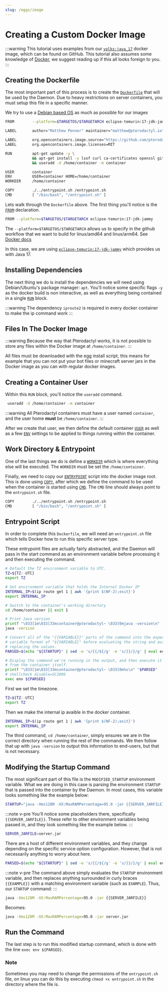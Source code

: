 ```yaml
---
slug: /eggs/image
---
```


# Creating a Custom Docker Image

:::warning
This tutorial uses examples from our [`yolks:java_17`](https://github.com/pterodactyl/yolks/tree/master/java/17) docker image,
which can be found on GitHub. This tutorial also assumes some knowledge of [Docker](https://docker.io/), we suggest
reading up if this all looks foreign to you.
:::

## Creating the Dockerfile

The most important part of this process is to create the [`Dockerfile`](https://docs.docker.com/engine/reference/builder/)
that will be used by the Daemon. Due to heavy restrictions on server containers, you must setup this file in a specific manner.

We try to use a [Debian based OS](https://www.debian.org) as much as possible for our images

```bash
FROM        --platform=$TARGETOS/$TARGETARCH eclipse-temurin:17-jdk-jammy

LABEL       author="Matthew Penner" maintainer="matthew@pterodactyl.io"

LABEL       org.opencontainers.image.source="https://github.com/pterodactyl/yolks"
LABEL       org.opencontainers.image.licenses=MIT

RUN 		apt-get update -y \
 			&& apt-get install -y lsof curl ca-certificates openssl git tar sqlite3 fontconfig libfreetype6 tzdata iproute2 libstdc++6 \
 			&& useradd -d /home/container -m container

USER        container
ENV         USER=container HOME=/home/container
WORKDIR     /home/container

COPY        ./../entrypoint.sh /entrypoint.sh
CMD         [ "/bin/bash", "/entrypoint.sh" ]
```

Lets walk through the `Dockerfile` above. The first thing you'll notice is the [`FROM`](https://docs.docker.com/engine/reference/builder/#from) declaration.

```bash
FROM --platform=$TARGETOS/$TARGETARCH eclipse-temurin:17-jdk-jammy
```

The `--platform=$TARGETOS/$TARGETARCH` allows us to specify in the github workflow that we want to build for linux/amd64 and linux/arm64. See [Docker docs](https://docs.docker.com/engine/reference/builder/#from)

In this case, we are using [`eclipse-temurin:17-jdk-jammy`](https://github.com/adoptium/containers/tree/main) which provides us with Java 17.

## Installing Dependencies

The next thing we do is install the dependencies we will need using Debian/Ubuntu's package manager: `apt`. You'll notice some
specific flags `-y` as the docker build is non interactive, as well as everything being contained in a
single [`RUN`](https://docs.docker.com/engine/reference/builder/#run) block. 

:::warning
The dependency `iproute2` is required in every docker container to make the ip command work
:::

## Files In The Docker Image
:::warning
Because the way that Pterodactyl works, it is not possible to store any files within the Docker image at `/home/container`.
:::

All files must be downloaded with the egg install script, this means for example that you can not put your bot files or minecraft server jars in the Docker image as you can with regular docker images.

## Creating a Container User

Within this `RUN` block, you'll notice the `useradd` command.

```bash
 useradd -d /home/container -m container
```

:::warning
All Pterodactyl containers must have a user named `container`, and the user home **must** be `/home/container`.
:::

After we create that user, we then define the default container [`USER`](https://docs.docker.com/engine/reference/builder/#user)
as well as a few [`ENV`](https://docs.docker.com/engine/reference/builder/#env) settings to be applied to things running
within the container.

## Work Directory & Entrypoint

One of the last things we do is define a [`WORKDIR`](https://docs.docker.com/engine/reference/builder/#workdir) which
is where everything else will be executed. The `WORKDIR` must be set the `/home/container`.

Finally, we need to copy our [`ENTRYPOINT`](https://docs.docker.com/engine/reference/builder/#entrypoint) script into
the docker image root. This is done using [`COPY`](https://docs.docker.com/engine/reference/builder/#copy), after which
we define the command to be used when the container is started using [`CMD`](https://docs.docker.com/engine/reference/builder/#cmd).
The `CMD` line should always point to the `entrypoint.sh` file.

```bash
COPY        ./../entrypoint.sh /entrypoint.sh
CMD         [ "/bin/bash", "/entrypoint.sh" ]
```

## Entrypoint Script

In order to complete this `Dockerfile`, we will need an `entrypoint.sh` file which tells Docker how to run this
specific server type.

These entrypoint files are actually fairly abstracted, and the Daemon will pass in the start command as an environment
variable before processing it and then executing the command.

```bash
# Default the TZ environment variable to UTC.
TZ=${TZ:-UTC}
export TZ

# Set environment variable that holds the Internal Docker IP
INTERNAL_IP=$(ip route get 1 | awk '{print $(NF-2);exit}')
export INTERNAL_IP

# Switch to the container's working directory
cd /home/container || exit 1

# Print Java version
printf "\033[1m\033[33mcontainer@pterodactyl~ \033[0mjava -version\n"
java -version

# Convert all of the "{{VARIABLE}}" parts of the command into the expected shell
# variable format of "${VARIABLE}" before evaluating the string and automatically
# replacing the values.
PARSED=$(echo "${STARTUP}" | sed -e 's/{{/${/g' -e 's/}}/}/g' | eval echo "$(cat -)")

# Display the command we're running in the output, and then execute it with the env
# from the container itself.
printf "\033[1m\033[33mcontainer@pterodactyl~ \033[0m%s\n" "$PARSED"
# shellcheck disable=SC2086
exec env ${PARSED}
```

First we set the timezone.
```bash
TZ=${TZ:-UTC}
export TZ
```

Then we make the internal ip avaible in the docker container.
```bash
INTERNAL_IP=$(ip route get 1 | awk '{print $(NF-2);exit}')
export INTERNAL_IP
```

The third command, `cd /home/container`, simply ensures we are in the correct directory when running the rest of the
commands. We then follow that up with `java -version` to output this information to end-users, but that is not necessary.

## Modifying the Startup Command

The most significant part of this file is the `MODIFIED_STARTUP` environment variable. What we are doing in this case
is parsing the environment `STARTUP` that is passed into the container by the Daemon. In most cases, this variable
looks something like the example below:

```bash
STARTUP="java -Xms128M -XX:MaxRAMPercentage=95.0 -jar {{SERVER_JARFILE}}"
```

:::note v-pre
You'll notice some placeholders there, specifically `{{SERVER_JARFILE}}`. These refer to
other environment variables being passed in, and they look something like the example below.
:::

```bash
SERVER_JARFILE=server.jar
```

There are a host of different environment variables, and they change depending on the specific service option
configuration. However, that is not necessarily anything to worry about here.

```bash
PARSED=$(echo "${STARTUP}" | sed -e 's/{{/${/g' -e 's/}}/}/g' | eval echo "$(cat -)")
```

:::note v-pre
The command above simply evaluates the `STARTUP` environment variable, and then replaces anything surrounded in
curly braces `{{EXAMPLE}}` with a matching environment variable (such as `EXAMPLE`). Thus, our `STARTUP` command:
:::

```bash
java -Xms128M -XX:MaxRAMPercentage=95.0 -jar {{SERVER_JARFILE}}
```

Becomes:

```bash
java -Xms128M -XX:MaxRAMPercentage=95.0 -jar server.jar
```

## Run the Command

The last step is to run this modified startup command, which is done with the line `exec env ${PARSED}`.

### Note

Sometimes you may need to change the permissions of the `entrypoint.sh` file, on linux you can do this by executing `chmod +x entrypoint.sh` in the directory where the file is.
